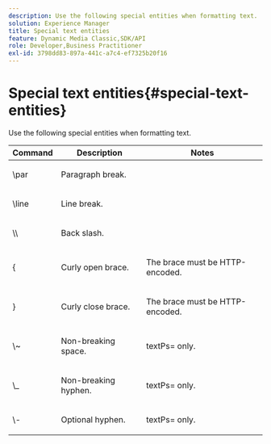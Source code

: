 ```yaml
---
description: Use the following special entities when formatting text.
solution: Experience Manager
title: Special text entities
feature: Dynamic Media Classic,SDK/API
role: Developer,Business Practitioner
exl-id: 3798dd83-897a-441c-a7c4-ef7325b20f16
---
```

# Special text entities{#special-text-entities}

Use the following special entities when formatting text.

<table id="table_CFEB845C1B9A475CA52ECDFA9BB59A9D"> 
 <thead> 
  <tr> 
   <th class="entry"> Command </th> 
   <th class="entry"> Description </th> 
   <th class="entry"> Notes </th> 
  </tr> 
 </thead>
 <tbody> 
  <tr> 
   <td> <span class="codeph"> \par</span> </td> 
   <td> <p>Paragraph break. </p> </td> 
   <td> <p> </p> </td> 
  </tr> 
  <tr> 
   <td> <span class="codeph"> \line </span> </td> 
   <td> <p>Line break. </p> </td> 
   <td> <p> </p> </td> 
  </tr> 
  <tr> 
   <td> <span class="codeph"> \\ </span> </td> 
   <td> <p>Back slash. </p> </td> 
   <td> <p> </p> </td> 
  </tr> 
  <tr> 
   <td> <span class="codeph"> &lbrace; </span> </td> 
   <td> <p>Curly open brace. </p> </td> 
   <td> <p>The brace must be HTTP-encoded. </p> </td> 
  </tr> 
  <tr> 
   <td> <span class="codeph"> &rbrace; </span> </td> 
   <td> <p>Curly close brace. </p> </td> 
   <td> <p>The brace must be HTTP-encoded. </p> </td> 
  </tr> 
  <tr> 
   <td> <span class="codeph"> \~ </span> </td> 
   <td> <p>Non-breaking space. </p> </td> 
   <td> <p><span class="codeph"> textPs=</span> only. </p> </td> 
  </tr> 
  <tr> 
   <td> <span class="codeph"> \_</span> </td> 
   <td> <p>Non-breaking hyphen. </p> </td> 
   <td> <p><span class="codeph"> textPs=</span> only. </p> </td> 
  </tr> 
  <tr> 
   <td> <span class="codeph"> \- </span> </td> 
   <td> <p>Optional hyphen. </p> </td> 
   <td> <p><span class="codeph"> textPs=</span> only. </p> </td> 
  </tr> 
 </tbody> 
</table>
